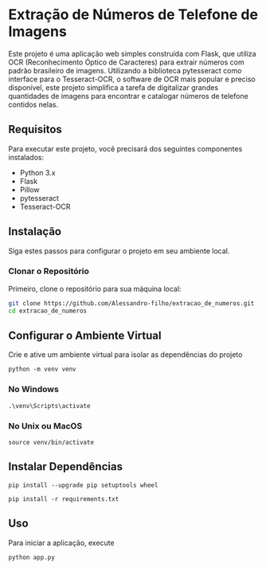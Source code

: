 # Extração de Números de Telefone de Imagens

Este projeto é uma aplicação web simples construída com Flask, que utiliza OCR (Reconhecimento Óptico de Caracteres) para extrair números com padrão brasileiro de imagens. Utilizando a biblioteca pytesseract como interface para o Tesseract-OCR, o software de OCR mais popular e preciso disponível, este projeto simplifica a tarefa de digitalizar grandes quantidades de imagens para encontrar e catalogar números de telefone contidos nelas.

## Requisitos

Para executar este projeto, você precisará dos seguintes componentes instalados:

- Python 3.x
- Flask
- Pillow
- pytesseract
- Tesseract-OCR

## Instalação

Siga estes passos para configurar o projeto em seu ambiente local.

### Clonar o Repositório

Primeiro, clone o repositório para sua máquina local:

```bash
git clone https://github.com/Alessandro-filho/extracao_de_numeros.git
cd extracao_de_numeros
```

## Configurar o Ambiente Virtual
Crie e ative um ambiente virtual para isolar as dependências do projeto

```python -m venv venv```
### No Windows
```.\venv\Scripts\activate```
### No Unix ou MacOS
```source venv/bin/activate```

## Instalar Dependências

```pip install --upgrade pip setuptools wheel```

```pip install -r requirements.txt```

## Uso
Para iniciar a aplicação, execute

```python app.py```
